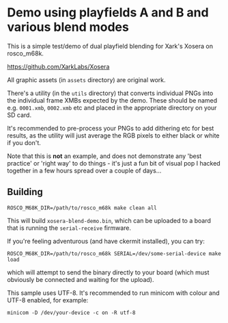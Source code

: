 # Demo using playfields A and B and various blend modes

This is a simple test/demo of dual playfield blending for 
Xark's Xosera on rosco_m68k.

https://github.com/XarkLabs/Xosera

All graphic assets (in `assets` directory) are original work.

There's a utility (in the `utils` directory) that converts
individual PNGs into the individual frame XMBs expected
by the demo. These should be named e.g. `0001.xmb`, `0002.xmb`
etc and placed in the appropriate directory on your SD card.

It's recommended to pre-process your PNGs to add dithering
etc for best results, as the utility will just average the
RGB pixels to either black or white if you don't.

Note that this is **not** an example, and does not demonstrate
any 'best practice' or 'right way' to do things - it's just
a fun bit of visual pop I hacked together in a few hours 
spread over a couple of days... 

## Building

```
ROSCO_M68K_DIR=/path/to/rosco_m68k make clean all
```

This will build `xosera-blend-demo.bin`, which can be uploaded to a board that
is running the `serial-receive` firmware.

If you're feeling adventurous (and have ckermit installed), you
can try:

```
ROSCO_M68K_DIR=/path/to/rosco_m68k SERIAL=/dev/some-serial-device make load
```

which will attempt to send the binary directly to your board (which
must obviously be connected and waiting for the upload).

This sample uses UTF-8. It's recommended to run minicom with colour
and UTF-8 enabled, for example:

```
minicom -D /dev/your-device -c on -R utf-8
```

